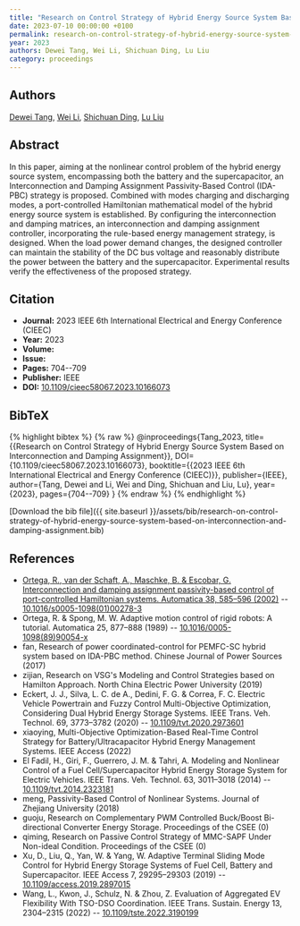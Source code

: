 ```yaml
---
title: "Research on Control Strategy of Hybrid Energy Source System Based on Interconnection and Damping Assignment"
date: 2023-07-10 00:00:00 +0100
permalink: research-on-control-strategy-of-hybrid-energy-source-system-based-on-interconnection-and-damping-assignment
year: 2023
authors: Dewei Tang, Wei Li, Shichuan Ding, Lu Liu
category: proceedings
---
```

 
## Authors
[Dewei Tang](authors/dewei-tang), [Wei Li](authors/wei-li), [Shichuan Ding](authors/shichuan-ding), [Lu Liu](authors/lu-liu)
 
## Abstract
In this paper, aiming at the nonlinear control problem of the hybrid energy source system, encompassing both the battery and the supercapacitor, an Interconnection and Damping Assignment Passivity-Based Control (IDA-PBC) strategy is proposed. Combined with modes charging and discharging modes, a port-controlled Hamiltonian mathematical model of the hybrid energy source system is established. By configuring the interconnection and damping matrices, an interconnection and damping assignment controller, incorporating the rule-based energy management strategy, is designed. When the load power demand changes, the designed controller can maintain the stability of the DC bus voltage and reasonably distribute the power between the battery and the supercapacitor. Experimental results verify the effectiveness of the proposed strategy.
 
## Citation
- **Journal:** 2023 IEEE 6th International Electrical and Energy Conference (CIEEC)
- **Year:** 2023
- **Volume:** 
- **Issue:** 
- **Pages:** 704--709
- **Publisher:** IEEE
- **DOI:** [10.1109/cieec58067.2023.10166073](https://doi.org/10.1109/cieec58067.2023.10166073)
 
## BibTeX
{% highlight bibtex %}
{% raw %}
@inproceedings{Tang_2023,
  title={{Research on Control Strategy of Hybrid Energy Source System Based on Interconnection and Damping Assignment}},
  DOI={10.1109/cieec58067.2023.10166073},
  booktitle={{2023 IEEE 6th International Electrical and Energy Conference (CIEEC)}},
  publisher={IEEE},
  author={Tang, Dewei and Li, Wei and Ding, Shichuan and Liu, Lu},
  year={2023},
  pages={704--709}
}
{% endraw %}
{% endhighlight %}
 
[Download the bib file]({{ site.baseurl }}/assets/bib/research-on-control-strategy-of-hybrid-energy-source-system-based-on-interconnection-and-damping-assignment.bib)
 
## References
- [Ortega, R., van der Schaft, A., Maschke, B. & Escobar, G. Interconnection and damping assignment passivity-based control of port-controlled Hamiltonian systems. Automatica 38, 585–596 (2002)](interconnection-and-damping-assignment-passivity-based-control-of-port-controlled-hamiltonian-systems) -- [10.1016/s0005-1098(01)00278-3](https://doi.org/10.1016/s0005-1098(01)00278-3)
- Ortega, R. & Spong, M. W. Adaptive motion control of rigid robots: A tutorial. Automatica 25, 877–888 (1989) -- [10.1016/0005-1098(89)90054-x](https://doi.org/10.1016/0005-1098(89)90054-x)
- fan, Research of power coordinated-control for PEMFC-SC hybrid system based on IDA-PBC method. Chinese Journal of Power Sources (2017)
- zijian, Research on VSG's Modeling and Control Strategies based on Hamilton Approach. North China Electric Power University (2019)
- Eckert, J. J., Silva, L. C. de A., Dedini, F. G. & Correa, F. C. Electric Vehicle Powertrain and Fuzzy Control Multi-Objective Optimization, Considering Dual Hybrid Energy Storage Systems. IEEE Trans. Veh. Technol. 69, 3773–3782 (2020) -- [10.1109/tvt.2020.2973601](https://doi.org/10.1109/tvt.2020.2973601)
- xiaoying, Multi-Objective Optimization-Based Real-Time Control Strategy for Battery/Ultracapacitor Hybrid Energy Management Systems. IEEE Access (2022)
- El Fadil, H., Giri, F., Guerrero, J. M. & Tahri, A. Modeling and Nonlinear Control of a Fuel Cell/Supercapacitor Hybrid Energy Storage System for Electric Vehicles. IEEE Trans. Veh. Technol. 63, 3011–3018 (2014) -- [10.1109/tvt.2014.2323181](https://doi.org/10.1109/tvt.2014.2323181)
- meng, Passivity-Based Control of Nonlinear Systems. Journal of Zhejiang University (2018)
- guoju, Research on Complementary PWM Controlled Buck/Boost Bi-directional Converter Energy Storage. Proceedings of the CSEE (0)
- qiming, Research on Passive Control Strategy of MMC-SAPF Under Non-ideal Condition. Proceedings of the CSEE (0)
- Xu, D., Liu, Q., Yan, W. & Yang, W. Adaptive Terminal Sliding Mode Control for Hybrid Energy Storage Systems of Fuel Cell, Battery and Supercapacitor. IEEE Access 7, 29295–29303 (2019) -- [10.1109/access.2019.2897015](https://doi.org/10.1109/access.2019.2897015)
- Wang, L., Kwon, J., Schulz, N. & Zhou, Z. Evaluation of Aggregated EV Flexibility With TSO-DSO Coordination. IEEE Trans. Sustain. Energy 13, 2304–2315 (2022) -- [10.1109/tste.2022.3190199](https://doi.org/10.1109/tste.2022.3190199)

